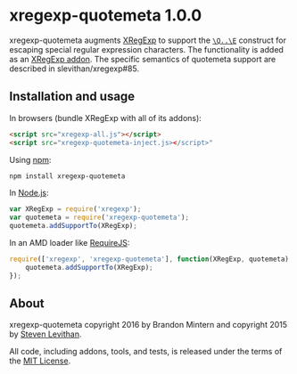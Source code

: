 xregexp-quotemeta 1.0.0
====================================

xregexp-quotemeta augments [XRegExp](http://xregexp.com/) to support the [`\Q..\E`](http://www.regular-expressions.info/characters.html#special) construct for escaping special regular expression characters.
The functionality is added as an [XRegExp addon](http://xregexp.com/plugins/).
The specific semantics of quotemeta support are described in slevithan/xregexp#85.

## Installation and usage

In browsers (bundle XRegExp with all of its addons):

```html
<script src="xregexp-all.js"></script>
<script src="xregexp-quotemeta-inject.js></script>"
```

Using [npm](https://www.npmjs.com/):

```bash
npm install xregexp-quotemeta
```

In [Node.js](http://nodejs.org/):

```js
var XRegExp = require('xregexp');
var quotemeta = require('xregexp-quotemeta');
quotemeta.addSupportTo(XRegExp);
```

In an AMD loader like [RequireJS](http://requirejs.org/):

```js
require(['xregexp', 'xregexp-quotemeta'], function(XRegExp, quotemeta) {
    quotemeta.addSupportTo(XRegExp);
});
```

## About

xregexp-quotemeta copyright 2016 by Brandon Mintern and copyright 2015 by [Steven Levithan](http://stevenlevithan.com/).

All code, including addons, tools, and tests, is released under the terms of the [MIT License](http://mit-license.org/).
